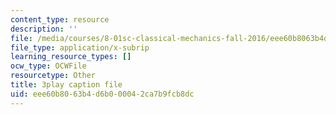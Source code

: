 ```yaml
---
content_type: resource
description: ''
file: /media/courses/8-01sc-classical-mechanics-fall-2016/eee60b8063b4d6b000042ca7b9fcb8dc_QCA3zOe2xdA.srt
file_type: application/x-subrip
learning_resource_types: []
ocw_type: OCWFile
resourcetype: Other
title: 3play caption file
uid: eee60b80-63b4-d6b0-0004-2ca7b9fcb8dc
---
```

